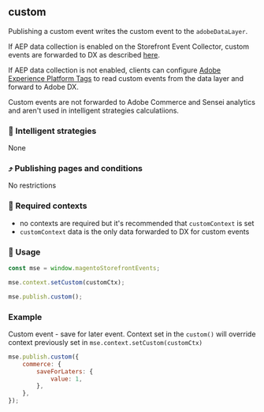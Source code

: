 ## custom

Publishing a custom event writes the custom event to the `adobeDataLayer`.

If AEP data collection is enabled on the Storefront Event Collector, custom events are forwarded to DX as described [here](https://experienceleague.adobe.com/docs/commerce-merchant-services/experience-platform-connector/event-forwarding/custom-events.html?lang=en).

If AEP data collection is not enabled, clients can configure [Adobe Experience Platform Tags](https://experienceleague.adobe.com/docs/commerce-merchant-services/experience-platform-connector/event-forwarding/using-tags.html?lang=en) to read custom events from the data layer and forward to Adobe DX.

Custom events are not forwarded to Adobe Commerce and Sensei analytics and aren't used in intelligent strategies calculatiions.

### 🤖 Intelligent strategies

None

### ⤴️ Publishing pages and conditions

No restrictions

### 🛄 Required contexts

-   no contexts are required but it's recommended that `customContext` is set
-   `customContext` data is the only data forwarded to DX for custom events

### 🔧 Usage

```javascript
const mse = window.magentoStorefrontEvents;

mse.context.setCustom(customCtx);

mse.publish.custom();
```

### Example

Custom event - save for later event. 
Context set in the `custom()` will override context previously set in `mse.context.setCustom(customCtx)`

```javascript
mse.publish.custom({
    commerce: {
        saveForLaters: {
            value: 1,
        },
    },
});
```
